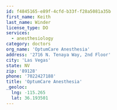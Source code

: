 ```yaml
---
id: f4845165-e89f-4cfd-b33f-f28a5081a35b
first_name: Keith
last_name: Winder
license_type: DO
services:
  - anesthesiology
category: doctors
org_name: 'OptumCare Anesthesia'
address: '2716 N. Tenaya Way, 2nd Floor'
city: 'Las Vegas'
state: NV
zip: '89128'
phone: '7022427188'
title: 'OptumCare Anesthesia'
_geoloc:
  lng: -115.265
  lat: 36.193501
---
```

